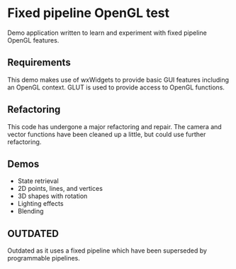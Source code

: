 # Fixed pipeline OpenGL test

Demo application written to learn and experiment with fixed pipeline OpenGL features.

## Requirements

This demo makes use of wxWidgets to provide basic GUI features including an OpenGL context. GLUT is used to provide access to OpenGL functions.

## Refactoring

This code has undergone a major refactoring and repair. The camera and vector functions have been cleaned up a little, but could use further refactoring.

## Demos

 * State retrieval
 * 2D points, lines, and vertices
 * 3D shapes with rotation
 * Lighting effects
 * Blending

## OUTDATED

Outdated as it uses a fixed pipeline which have been superseded by programmable pipelines. 